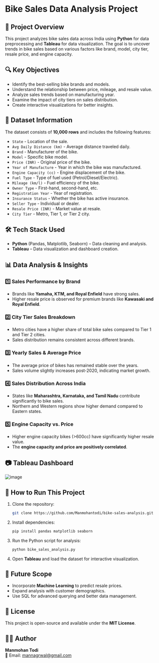 # Bike Sales Data Analysis Project

## 📌 Project Overview
This project analyzes bike sales data across India using **Python** for data preprocessing and **Tableau** for data visualization. The goal is to uncover trends in bike sales based on various factors like brand, model, city tier, resale price, and engine capacity.

## 🔍 Key Objectives
- Identify the best-selling bike brands and models.
- Understand the relationship between price, mileage, and resale value.
- Analyze sales trends based on manufacturing year.
- Examine the impact of city tiers on sales distribution.
- Create interactive visualizations for better insights.

## 📂 Dataset Information
The dataset consists of **10,000 rows** and includes the following features:
- `State` - Location of the sale.
- `Avg Daily Distance (km)` - Average distance traveled daily.
- `Brand` - Manufacturer of the bike.
- `Model` - Specific bike model.
- `Price (INR)` - Original price of the bike.
- `Year of Manufacture` - Year in which the bike was manufactured.
- `Engine Capacity (cc)` - Engine displacement of the bike.
- `Fuel Type` - Type of fuel used (Petrol/Diesel/Electric).
- `Mileage (km/l)` - Fuel efficiency of the bike.
- `Owner Type` - First-hand, second-hand, etc.
- `Registration Year` - Year of registration.
- `Insurance Status` - Whether the bike has active insurance.
- `Seller Type` - Individual or dealer.
- `Resale Price (INR)` - Market value at resale.
- `City Tier` - Metro, Tier 1, or Tier 2 city.

## 🛠 Tech Stack Used
- **Python** (Pandas, Matplotlib, Seaborn) – Data cleaning and analysis.
- **Tableau** – Data visualization and dashboard creation.

## 📊 Data Analysis & Insights
### 1️⃣ Sales Performance by Brand
- Brands like **Yamaha, KTM, and Royal Enfield** have strong sales.
- Higher resale price is observed for premium brands like **Kawasaki and Royal Enfield**.

### 2️⃣ City Tier Sales Breakdown
- Metro cities have a higher share of total bike sales compared to Tier 1 and Tier 2 cities.
- Sales distribution remains consistent across different brands.

### 3️⃣ Yearly Sales & Average Price
- The average price of bikes has remained stable over the years.
- Sales volume slightly increases post-2020, indicating market growth.

### 4️⃣ Sales Distribution Across India
- States like **Maharashtra, Karnataka, and Tamil Nadu** contribute significantly to bike sales.
- Northern and Western regions show higher demand compared to Eastern states.

### 5️⃣ Engine Capacity vs. Price
- Higher engine capacity bikes (>600cc) have significantly higher resale value.
- The **engine capacity and price are positively correlated**.

## 📷 Tableau Dashboard
![image](https://github.com/user-attachments/assets/0a557978-6062-4dab-9f55-eea2b55bbf69)


## 🚀 How to Run This Project
1. Clone the repository:
   ```bash
   git clone https://github.com/Manmohantodi/bike-sales-analysis.git
   ```
2. Install dependencies:
   ```bash
   pip install pandas matplotlib seaborn
   ```
3. Run the Python script for analysis:
   ```bash
   python bike_sales_analysis.py
   ```
4. Open **Tableau** and load the dataset for interactive visualization.

## 📌 Future Scope
- Incorporate **Machine Learning** to predict resale prices.
- Expand analysis with customer demographics.
- Use SQL for advanced querying and better data management.

## 📜 License
This project is open-source and available under the **MIT License**.

## 👨‍💻 Author
**Manmohan Todi**  
📧 Email: mannagrwal@gmail.com 

